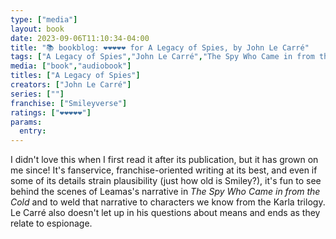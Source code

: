 ```yaml
---
type: ["media"]
layout: book
date: 2023-09-06T11:10:34-04:00
title: "📚 bookblog: ❤️❤️❤️❤️❤️ for A Legacy of Spies, by John Le Carré"
tags: ["A Legacy of Spies","John Le Carré","The Spy Who Came in from the Cold","George Smiley","Karla"]
media: ["book","audiobook"]
titles: ["A Legacy of Spies"]
creators: ["John Le Carré"]
series: [""]
franchise: ["Smileyverse"]
ratings: ["❤️❤️❤️❤️❤️"]
params:
  entry:
---
```

I didn't love this when I first read it after its publication, but it has grown on me since! It's fanservice, franchise-oriented writing at its best, and even if some of its details strain plausibility (just how old is Smiley?), it's fun to see behind the scenes of Leamas's narrative in *The Spy Who Came in from the Cold* and to weld that narrative to characters we know from the Karla trilogy. Le Carré also doesn't let up in his questions about means and ends as they relate to espionage.
